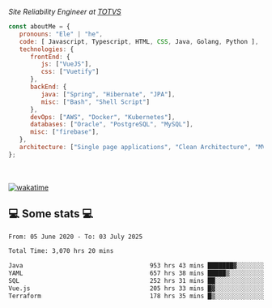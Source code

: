 <p><em>Site Reliability Engineer at <a href="https://www.totvs.com/">TOTVS</a></br>
</em></p>


```javascript
const aboutMe = {
   pronouns: "Ele" | "he",
   code: [ Javascript, Typescript, HTML, CSS, Java, Golang, Python ],
   technologies: {
      frontEnd: {
         js: ["VueJS"],
         css: ["Vuetify"]
      },
      backEnd: {
         java: ["Spring", "Hibernate", "JPA"],
         misc: ["Bash", "Shell Script"]
      },
      devOps: ["AWS", "Docker", "Kubernetes"],
      databases: ["Oracle", "PostgreSQL", "MySQL"],
      misc: ["firebase"],
   },
   architecture: ["Single page applications", "Clean Architecture", "MVC", "Microservices"],
};
```
</br></br>
[![wakatime](https://wakatime.com/badge/user/a3a8ed06-d304-4d6b-bc86-4adc418cdea7.svg)](https://wakatime.com/@a3a8ed06-d304-4d6b-bc86-4adc418cdea7)
<h2>💻 Some stats 💻</h2>

<!--START_SECTION:waka-->

```txt
From: 05 June 2020 - To: 03 July 2025

Total Time: 3,070 hrs 20 mins

Java                                   953 hrs 43 mins ███████▓░░░░░░░░░░░░░░░░░   31.06 %
YAML                                   657 hrs 38 mins █████▒░░░░░░░░░░░░░░░░░░░   21.42 %
SQL                                    252 hrs 31 mins ██░░░░░░░░░░░░░░░░░░░░░░░   08.22 %
Vue.js                                 205 hrs 33 mins █▓░░░░░░░░░░░░░░░░░░░░░░░   06.69 %
Terraform                              178 hrs 35 mins █▒░░░░░░░░░░░░░░░░░░░░░░░   05.82 %
```

<!--END_SECTION:waka-->
